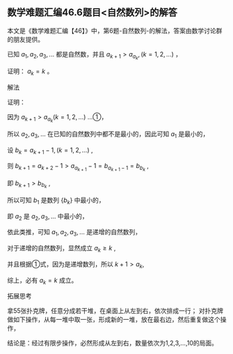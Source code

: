 ## 数学难题汇编46.6题目<自然数列>的解答

本文是《数学难题汇编【46】》中，第6题-自然数列-的解法，答案由数学讨论群的朋友提供。

已知 $a_1,a_2,a_3,...$ 都是自然数，并且 $a_{k+1}\gt a_{a_k},(k=1,2,...)$ ，

证明： $a_k=k$ 。

解法

证明：

因为 $a_{k+1}\gt a_{a_k}(k=1,2,...)$ ...①，

所以 $a_2,a_3,...$ 在已知的自然数列中都不是最小的，因此可知 $a_1$ 是最小的，

设 $b_k=a_{k+1}-1,(k=1,2,...)$ ,

则 $b_{k+1}=a_{k+2}-1\gt a_{a_{k+1}}-1=b_{a_{k+1}-1}=b_{b_k}$ ,

即 $b_{k+1}\gt b_{b_k}$ ,

所以可知 $b_1$ 是数列 $\{b_k\}$ 中最小的，

即 $a_2$ 是 $a_2,a_3,...$ 中最小的，

依此类推，可知 $a_1,a_2,a_3,...$ 是递增的自然数列，

对于递增的自然数列，显然成立 $a_k\ge k$ ,

并且根据①式，因为是递增数列，所以 $k+1\gt a_k$,

综上，必有 $a_k=k$ 成立。

拓展思考

拿55张扑克牌，任意分成若干堆，在桌面上从左到右，依次排成一行；
对扑克牌做如下操作，从每一堆中取一张，形成新的一堆，放在最右边，然后重复做这个操作，

结论是：经过有限步操作，必然形成从左到右，数量依次为1,2,3,...,10的局面。
